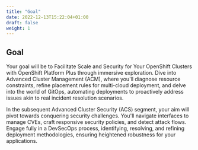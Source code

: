 ```yaml
---
title: "Goal"
date: 2022-12-13T15:22:04+01:00
draft: false
weight: 1
---
```


## Goal

Your goal will be to Facilitate Scale and Security for Your OpenShift Clusters with OpenShift Platform Plus through immersive exploration. Dive into Advanced Cluster Management (ACM), where you'll diagnose resource constraints, refine placement rules for multi-cloud deployment, and delve into the world of GitOps, automating deployments to proactively address issues akin to real incident resolution scenarios.

In the subsequent Advanced Cluster Security (ACS) segment, your aim will pivot towards conquering security challenges. You'll navigate interfaces to manage CVEs, craft responsive security policies, and detect attack flows. Engage fully in a DevSecOps process, identifying, resolving, and refining deployment methodologies, ensuring heightened robustness for your applications.